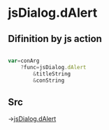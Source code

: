 # jsDialog.dAlert

## Difinition by js action

```js.js

var=conArg
	?func=jsDialog.dAlert
		&titleString
		&conString
```

## Src

->[jsDialog.dAlert](https://github.com/puutaro/CommandClick/blob/master/app/src/main/java/com/puutaro/commandclick/fragment_lib/terminal_fragment/js_interface/dialog/JsDialog.kt#L392)


